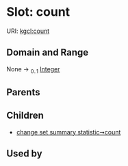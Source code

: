 
# Slot: count




URI: [kgcl:count](http://w3id.org/kgcl/count)


## Domain and Range

None &#8594;  <sub>0..1</sub> [Integer](types/Integer.md)

## Parents


## Children

 *  [change set summary statistic➞count](change_set_summary_statistic_count.md)

## Used by

